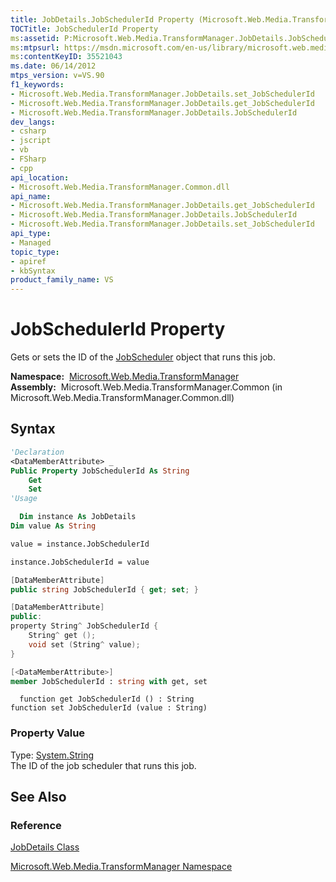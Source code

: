```yaml
---
title: JobDetails.JobSchedulerId Property (Microsoft.Web.Media.TransformManager)
TOCTitle: JobSchedulerId Property
ms:assetid: P:Microsoft.Web.Media.TransformManager.JobDetails.JobSchedulerId
ms:mtpsurl: https://msdn.microsoft.com/en-us/library/microsoft.web.media.transformmanager.jobdetails.jobschedulerid(v=VS.90)
ms:contentKeyID: 35521043
ms.date: 06/14/2012
mtps_version: v=VS.90
f1_keywords:
- Microsoft.Web.Media.TransformManager.JobDetails.set_JobSchedulerId
- Microsoft.Web.Media.TransformManager.JobDetails.get_JobSchedulerId
- Microsoft.Web.Media.TransformManager.JobDetails.JobSchedulerId
dev_langs:
- csharp
- jscript
- vb
- FSharp
- cpp
api_location:
- Microsoft.Web.Media.TransformManager.Common.dll
api_name:
- Microsoft.Web.Media.TransformManager.JobDetails.get_JobSchedulerId
- Microsoft.Web.Media.TransformManager.JobDetails.JobSchedulerId
- Microsoft.Web.Media.TransformManager.JobDetails.set_JobSchedulerId
api_type:
- Managed
topic_type:
- apiref
- kbSyntax
product_family_name: VS
---
```


# JobSchedulerId Property

Gets or sets the ID of the [JobScheduler](jobscheduler-class-microsoft-web-media-transformmanager.md) object that runs this job.

**Namespace:**  [Microsoft.Web.Media.TransformManager](microsoft-web-media-transformmanager-namespace.md)  
**Assembly:**  Microsoft.Web.Media.TransformManager.Common (in Microsoft.Web.Media.TransformManager.Common.dll)

## Syntax

```vb
'Declaration
<DataMemberAttribute> _
Public Property JobSchedulerId As String
    Get
    Set
'Usage

  Dim instance As JobDetails
Dim value As String

value = instance.JobSchedulerId

instance.JobSchedulerId = value
```

```csharp
[DataMemberAttribute]
public string JobSchedulerId { get; set; }
```

```cpp
[DataMemberAttribute]
public:
property String^ JobSchedulerId {
    String^ get ();
    void set (String^ value);
}
```

``` fsharp
[<DataMemberAttribute>]
member JobSchedulerId : string with get, set
```

```jscript
  function get JobSchedulerId () : String
function set JobSchedulerId (value : String)
```

### Property Value

Type: [System.String](https://msdn.microsoft.com/library/s1wwdcbf)  
The ID of the job scheduler that runs this job.  

## See Also

### Reference

[JobDetails Class](jobdetails-class-microsoft-web-media-transformmanager.md)

[Microsoft.Web.Media.TransformManager Namespace](microsoft-web-media-transformmanager-namespace.md)

